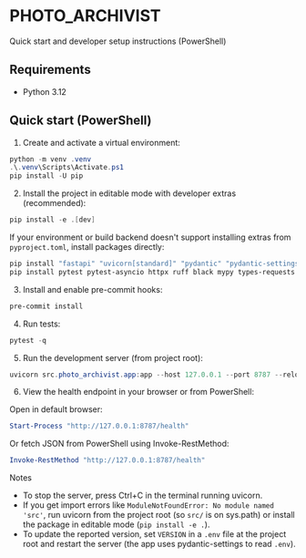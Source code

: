# PHOTO_ARCHIVIST

Quick start and developer setup instructions (PowerShell)

## Requirements
- Python 3.12

## Quick start (PowerShell)
1. Create and activate a virtual environment:

```powershell
python -m venv .venv
.\.venv\Scripts\Activate.ps1
pip install -U pip
```

2. Install the project in editable mode with developer extras (recommended):

```powershell
pip install -e .[dev]
```

If your environment or build backend doesn't support installing extras from `pyproject.toml`, install packages directly:

```powershell
pip install "fastapi" "uvicorn[standard]" "pydantic" "pydantic-settings" "python-dotenv"
pip install pytest pytest-asyncio httpx ruff black mypy types-requests pre-commit
```

3. Install and enable pre-commit hooks:

```powershell
pre-commit install
```

4. Run tests:

```powershell
pytest -q
```

5. Run the development server (from project root):

```powershell
uvicorn src.photo_archivist.app:app --host 127.0.0.1 --port 8787 --reload
```

6. View the health endpoint in your browser or from PowerShell:

Open in default browser:

```powershell
Start-Process "http://127.0.0.1:8787/health"
```

Or fetch JSON from PowerShell using Invoke-RestMethod:

```powershell
Invoke-RestMethod "http://127.0.0.1:8787/health"
```

Notes
- To stop the server, press Ctrl+C in the terminal running uvicorn.
- If you get import errors like `ModuleNotFoundError: No module named 'src'`, run uvicorn from the project root (so `src/` is on sys.path) or install the package in editable mode (`pip install -e .`).
- To update the reported version, set `VERSION` in a `.env` file at the project root and restart the server (the app uses pydantic-settings to read `.env`).
